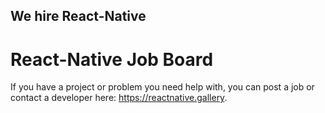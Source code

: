## We hire React-Native

# React-Native Job Board

If you have a project or problem you need help with, you can post a job or contact a developer here: https://reactnative.gallery.

